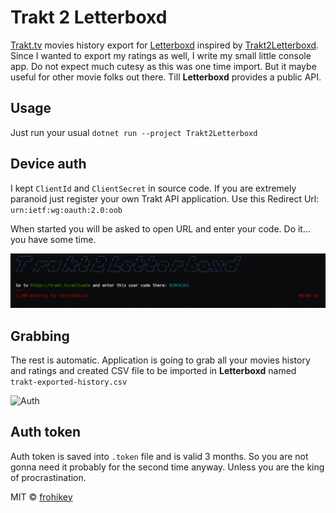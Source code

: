 # Trakt 2 Letterboxd

[Trakt.tv](https://www.trakt.tv) movies history export for [Letterboxd](https://www.letterboxd.com) inspired by [Trakt2Letterboxd](https://github.com/anoopsankar/Trakt2Letterboxd).
Since I wanted to export my ratings as well, I write my small little console app. Do not expect much cutesy as this was one time import. But it maybe useful for other movie folks out there.
Till **Letterboxd** provides a public API.

## Usage

Just run your usual ```dotnet run --project Trakt2Letterboxd```

## Device auth

I kept ```ClientId``` and ```ClientSecret``` in source code. If you are extremely paranoid just register your own Trakt API application. Use this Redirect Url: ```urn:ietf:wg:oauth:2.0:oob```

When started you will be asked to open URL and enter your code. Do it... you have some time.

![Auth](trakt2letterboxd-auth.png)

## Grabbing

The rest is automatic. Application is going to grab all your movies history and ratings and created CSV file to be imported in **Letterboxd** named ```trakt-exported-history.csv```

![Auth](trakt2letterboxd.gif)

## Auth token

Auth token is saved into ```.token``` file and is valid 3 months. So you are not gonna need it probably for the second time anyway. Unless you are the king of procrastination.

MIT © [frohikey](http://frohikey.com)